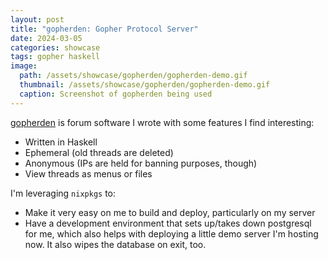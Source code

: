 ```yaml
---
layout: post
title: "gopherden: Gopher Protocol Server"
date: 2024-03-05
categories: showcase
tags: gopher haskell
image:
  path: /assets/showcase/gopherden/gopherden-demo.gif
  thumbnail: /assets/showcase/gopherden/gopherden-demo.gif
  caption: Screenshot of gopherden being used
---
```


[gopherden](https://github.com/someodd/gopherden/) is forum software I wrote
with some features I find interesting:

  * Written in Haskell
  * Ephemeral (old threads are deleted)
  * Anonymous (IPs are held for banning purposes, though)
  * View threads as menus or files

I'm leveraging `nixpkgs` to:

  * Make it very easy on me to build and deploy, particularly on my server
  * Have a development environment that sets up/takes down postgresql for
    me, which also helps with deploying a little demo server I'm hosting
    now. It also wipes the database on exit, too.
